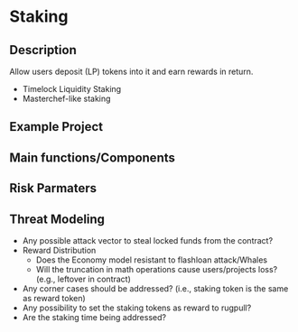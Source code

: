 # Staking

## Description
Allow users deposit (LP) tokens into it and earn rewards in return.
- Timelock Liquidity Staking
- Masterchef-like staking

## Example Project

## Main functions/Components


## Risk  Parmaters

## Threat Modeling
- Any possible attack vector to steal locked funds from the contract?
- Reward Distribution
    - Does the Economy model resistant to flashloan attack/Whales
    - Will the truncation in math operations cause users/projects loss? (e.g., leftover in contract)
- Any corner cases should be addressed? (i.e., staking token is the same as reward token)
- Any possibility to set the staking tokens as reward to rugpull?
- Are the staking time being addressed?